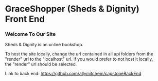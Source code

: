 # GraceShopper (Sheds & Dignity) Front End

### Welcome To Our Site

Sheds & Dignity is an online bookshop. 


To host the site locally, change the url contained in all api folders from the "render" url to the "localhost" url.
If you would prefer to not host it locally, the "render" url should be selected.


Link to back end: https://github.com/allymitchem/capstoneBackEnd






